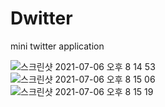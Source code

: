 
# Dwitter
mini twitter application

![스크린샷 2021-07-06 오후 8 14 53](https://user-images.githubusercontent.com/62753490/124591365-2d843880-de97-11eb-8a86-23e4515c8b36.png)
<br/>
![스크린샷 2021-07-06 오후 8 15 06](https://user-images.githubusercontent.com/62753490/124591374-2fe69280-de97-11eb-9f52-7d9b1efdc593.png)
<br/>
![스크린샷 2021-07-06 오후 8 15 19](https://user-images.githubusercontent.com/62753490/124591377-307f2900-de97-11eb-97d3-bfc5f9ff8eb7.png)
